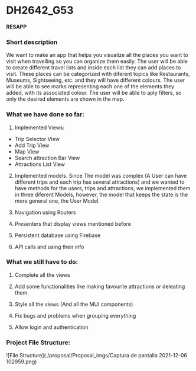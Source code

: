 # DH2642_G53

**RESAPP** 

### Short description

We want to make an app that helps you visualize all the places you want to visit when travelling so you can organize them easily. The user will be able to create different travel lists and inside each list they can add places to visit. These places can be categorized with diferent topics like Restaurants, Museums, Sightseeing, etc. and they will have different colours. The user will be able to see marks representing each one of the elements they added, with its associated colour. The user will be able to aply filters, so only the desired elements are shown in the map.

### What we have done so far: 
1. Implemented Views:
  - Trip Selector View
  - Add Trip View
  - Map View 
  - Search attraction Bar View
  - Attractions List View
 
2. Implemented models. Since The model was complex (A User can have different trips and each trip has several attractions) and we wanted to have methods for the users, trips and attractions, we implemented them in three diferent Models, however, the model that keeps the state is the more general one, the User Model. 

3. Navigation using Routers

4. Presenters that display views mentioned before

5. Persistent database using Firebase

6. API calls and using their info

### What we still have to do: 
1. Complete all the views

2. Add some functionalities like making favourite attractions or deleating them. 

3. Style all the views (And all the MUI components)

4. Fix bugs and problems when grouping everything

5. Allow login and authentication

### Project File Structure: 
![File Structure](./proposal/Proposal_imgs/Captura de pantalla 2021-12-06 102959.png)

